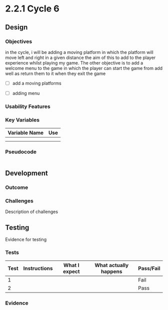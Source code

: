 # 2.2.1 Cycle 6

##

## Design

### Objectives

in the cycle, i will be adding a moving platform in which the platform will move left and right in a given distance the aim of this to add to the player experience whilst playing my game. The other objective is to add a welcome menu to the game in which the player can start the game from add well as return them to it when they exit the game&#x20;

* [ ] add a moving platforms  &#x20;
* [ ] adding menu



### Usability Features

&#x20;&#x20;

### Key Variables

| Variable Name | Use |
| ------------- | --- |
|               |     |
|               |     |

### Pseudocode

```
```

## Development

### Outcome

### Challenges

Description of challenges

## Testing

Evidence for testing

### Tests

| Test | Instructions | What I expect | What actually happens | Pass/Fail |
| ---- | ------------ | ------------- | --------------------- | --------- |
| 1    |              |               |                       | Fail      |
| 2    |              |               |                       | Pass      |

### Evidence

